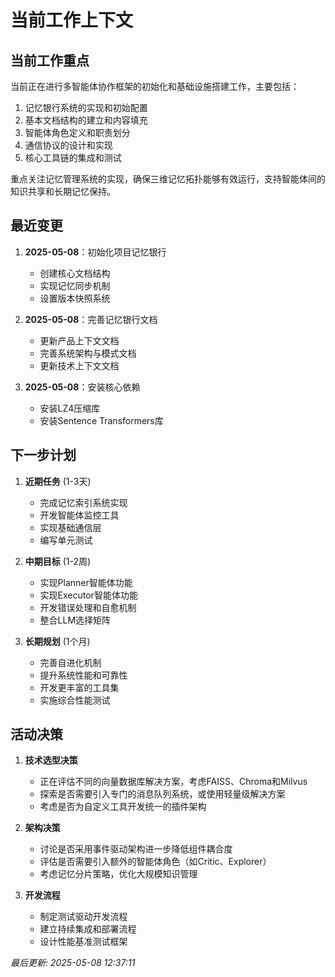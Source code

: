# 当前工作上下文

## 当前工作重点
当前正在进行多智能体协作框架的初始化和基础设施搭建工作，主要包括：
1. 记忆银行系统的实现和初始配置
2. 基本文档结构的建立和内容填充
3. 智能体角色定义和职责划分
4. 通信协议的设计和实现
5. 核心工具链的集成和测试

重点关注记忆管理系统的实现，确保三维记忆拓扑能够有效运行，支持智能体间的知识共享和长期记忆保持。

## 最近变更
1. **2025-05-08**：初始化项目记忆银行
   - 创建核心文档结构
   - 实现记忆同步机制
   - 设置版本快照系统

2. **2025-05-08**：完善记忆银行文档
   - 更新产品上下文文档
   - 完善系统架构与模式文档
   - 更新技术上下文文档

3. **2025-05-08**：安装核心依赖
   - 安装LZ4压缩库
   - 安装Sentence Transformers库

## 下一步计划
1. **近期任务** (1-3天)
   - 完成记忆索引系统实现
   - 开发智能体监控工具
   - 实现基础通信层
   - 编写单元测试

2. **中期目标** (1-2周)
   - 实现Planner智能体功能
   - 实现Executor智能体功能
   - 开发错误处理和自愈机制
   - 整合LLM选择矩阵

3. **长期规划** (1个月)
   - 完善自进化机制
   - 提升系统性能和可靠性
   - 开发更丰富的工具集
   - 实施综合性能测试

## 活动决策
1. **技术选型决策**
   - 正在评估不同的向量数据库解决方案，考虑FAISS、Chroma和Milvus
   - 探索是否需要引入专门的消息队列系统，或使用轻量级解决方案
   - 考虑是否为自定义工具开发统一的插件架构

2. **架构决策**
   - 讨论是否采用事件驱动架构进一步降低组件耦合度
   - 评估是否需要引入额外的智能体角色（如Critic、Explorer）
   - 考虑记忆分片策略，优化大规模知识管理

3. **开发流程**
   - 制定测试驱动开发流程
   - 建立持续集成和部署流程
   - 设计性能基准测试框架

*最后更新: 2025-05-08 12:37:11*
